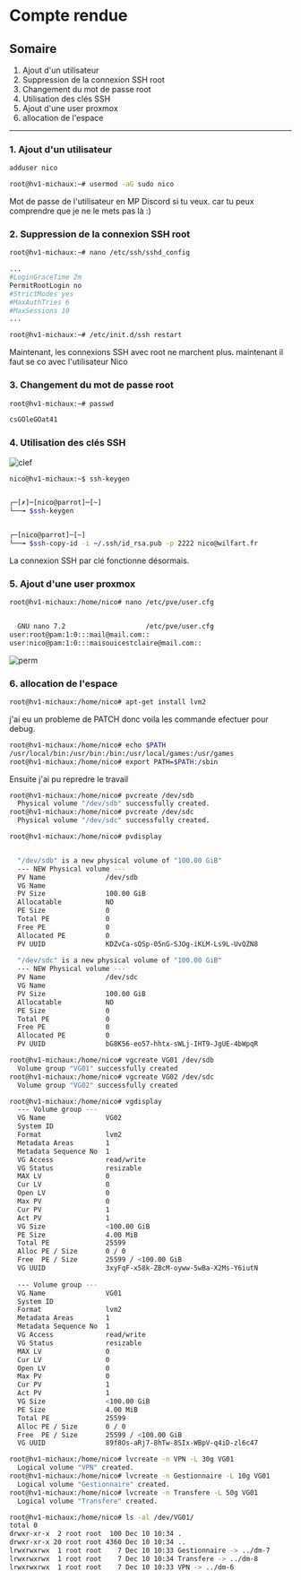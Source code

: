 # Compte rendue

## Somaire
1. Ajout d'un utilisateur
2. Suppression de la connexion SSH root
3. Changement du mot de passe root
4. Utilisation des clés SSH
5. Ajout d'une user proxmox
6. allocation de l'espace
---
### 1. Ajout d'un utilisateur


```zsh
adduser nico

root@hv1-michaux:~# usermod -aG sudo nico

```

Mot de passe de l'utilisateur en MP Discord si tu veux. car tu peux comprendre que je ne le mets pas là :)

### 2. Suppression de la connexion SSH root

```zsh
root@hv1-michaux:~# nano /etc/ssh/sshd_config

...
#LoginGraceTime 2m
PermitRootLogin no
#StrictModes yes
#MaxAuthTries 6
#MaxSessions 10
...

root@hv1-michaux:~# /etc/init.d/ssh restart
```

Maintenant, les connexions SSH avec root ne marchent plus. maintenant il faut se co avec l'utilisateur Nico

### 3. Changement du mot de passe root

```zsh
root@hv1-michaux:~# passwd

csGOleGOat41

```

### 4. Utilisation des clés SSH


![clef](https://media.tenor.com/3r0eT--shu0AAAAM/ewan-mewing.gif)
```zsh
nico@hv1-michaux:~$ ssh-keygen


┌─[✗]─[nico@parrot]─[~]
└──╼ $ssh-keygen


┌─[nico@parrot]─[~]
└──╼ $ssh-copy-id -i ~/.ssh/id_rsa.pub -p 2222 nico@wilfart.fr

```

La connexion SSH par clé fonctionne désormais.

### 5. Ajout d'une user proxmox

```zsh
root@hv1-michaux:/home/nico# nano /etc/pve/user.cfg 


  GNU nano 7.2                    /etc/pve/user.cfg                             
user:root@pam:1:0:::mail@mail.com::
user:nico@pam:1:0:::maisouicestclaire@mail.com::

```
  
![perm](/image/image.png)


### 6. allocation de l'espace





```zsh
root@hv1-michaux:/home/nico# apt-get install lvm2

```

j'ai eu un probleme de PATCH donc voila les commande efectuer pour debug.  

```zsh
root@hv1-michaux:/home/nico# echo $PATH
/usr/local/bin:/usr/bin:/bin:/usr/local/games:/usr/games
root@hv1-michaux:/home/nico# export PATH=$PATH:/sbin
```

Ensuite j'ai pu repredre le travail

```zsh
root@hv1-michaux:/home/nico# pvcreate /dev/sdb
  Physical volume "/dev/sdb" successfully created.
root@hv1-michaux:/home/nico# pvcreate /dev/sdc
  Physical volume "/dev/sdc" successfully created.
```

```zsh
root@hv1-michaux:/home/nico# pvdisplay


  "/dev/sdb" is a new physical volume of "100.00 GiB"
  --- NEW Physical volume ---
  PV Name               /dev/sdb
  VG Name               
  PV Size               100.00 GiB
  Allocatable           NO
  PE Size               0   
  Total PE              0
  Free PE               0
  Allocated PE          0
  PV UUID               KDZvCa-sQSp-05nG-SJOg-iKLM-Ls9L-UvQZN8
   
  "/dev/sdc" is a new physical volume of "100.00 GiB"
  --- NEW Physical volume ---
  PV Name               /dev/sdc
  VG Name               
  PV Size               100.00 GiB
  Allocatable           NO
  PE Size               0   
  Total PE              0
  Free PE               0
  Allocated PE          0
  PV UUID               bG8K56-eo57-hhtx-sWLj-IHT9-JgUE-4bWpqR

```

```zsh
root@hv1-michaux:/home/nico# vgcreate VG01 /dev/sdb
  Volume group "VG01" successfully created
root@hv1-michaux:/home/nico# vgcreate VG02 /dev/sdc
  Volume group "VG02" successfully created

root@hv1-michaux:/home/nico# vgdisplay
  --- Volume group ---
  VG Name               VG02
  System ID             
  Format                lvm2
  Metadata Areas        1
  Metadata Sequence No  1
  VG Access             read/write
  VG Status             resizable
  MAX LV                0
  Cur LV                0
  Open LV               0
  Max PV                0
  Cur PV                1
  Act PV                1
  VG Size               <100.00 GiB
  PE Size               4.00 MiB
  Total PE              25599
  Alloc PE / Size       0 / 0   
  Free  PE / Size       25599 / <100.00 GiB
  VG UUID               3xyFqF-x58k-ZBcM-oyww-5wBa-X2Ms-Y6iutN
   
  --- Volume group ---
  VG Name               VG01
  System ID             
  Format                lvm2
  Metadata Areas        1
  Metadata Sequence No  1
  VG Access             read/write
  VG Status             resizable
  MAX LV                0
  Cur LV                0
  Open LV               0
  Max PV                0
  Cur PV                1
  Act PV                1
  VG Size               <100.00 GiB
  PE Size               4.00 MiB
  Total PE              25599
  Alloc PE / Size       0 / 0   
  Free  PE / Size       25599 / <100.00 GiB
  VG UUID               89f8Os-aRj7-8hTw-8SIx-WBpV-q4iD-zl6c47

```

```zsh
root@hv1-michaux:/home/nico# lvcreate -n VPN -L 30g VG01
  Logical volume "VPN" created.
root@hv1-michaux:/home/nico# lvcreate -n Gestionnaire -L 10g VG01
  Logical volume "Gestionnaire" created.
root@hv1-michaux:/home/nico# lvcreate -n Transfere -L 50g VG01
  Logical volume "Transfere" created.

root@hv1-michaux:/home/nico# ls -al /dev/VG01/
total 0
drwxr-xr-x  2 root root  100 Dec 10 10:34 .
drwxr-xr-x 20 root root 4360 Dec 10 10:34 ..
lrwxrwxrwx  1 root root    7 Dec 10 10:33 Gestionnaire -> ../dm-7
lrwxrwxrwx  1 root root    7 Dec 10 10:34 Transfere -> ../dm-8
lrwxrwxrwx  1 root root    7 Dec 10 10:33 VPN -> ../dm-6
```